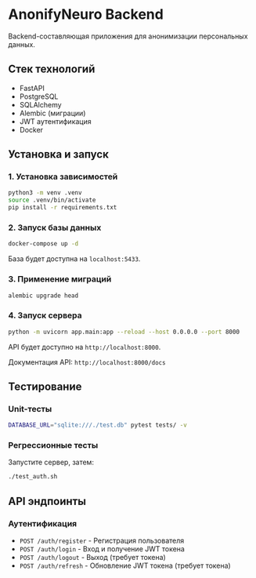 # AnonifyNeuro Backend

Backend-составляющая приложения для анонимизации персональных данных.

## Стек технологий

-   FastAPI
-   PostgreSQL
-   SQLAlchemy
-   Alembic (миграции)
-   JWT аутентификация
-   Docker

## Установка и запуск

### 1. Установка зависимостей

```bash
python3 -m venv .venv
source .venv/bin/activate
pip install -r requirements.txt
```

### 2. Запуск базы данных

```bash
docker-compose up -d
```

База будет доступна на `localhost:5433`.

### 3. Применение миграций

```bash
alembic upgrade head
```

### 4. Запуск сервера

```bash
python -m uvicorn app.main:app --reload --host 0.0.0.0 --port 8000
```

API будет доступно на `http://localhost:8000`.

Документация API: `http://localhost:8000/docs`

## Тестирование

### Unit-тесты

```bash
DATABASE_URL="sqlite:///./test.db" pytest tests/ -v
```

### Регрессионные тесты

Запустите сервер, затем:

```bash
./test_auth.sh
```

## API эндпоинты

### Аутентификация

-   `POST /auth/register` - Регистрация пользователя
-   `POST /auth/login` - Вход и получение JWT токена
-   `POST /auth/logout` - Выход (требует токена)
-   `POST /auth/refresh` - Обновление JWT токена (требует токена)
